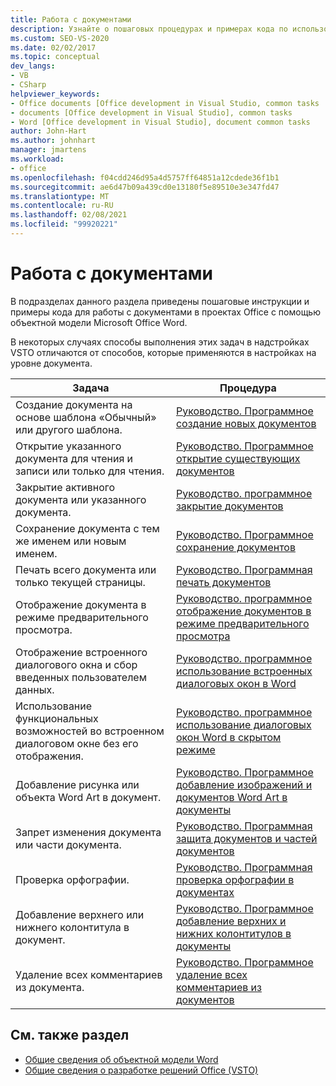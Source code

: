 ```yaml
---
title: Работа с документами
description: Узнайте о пошаговых процедурах и примерах кода по использованию объектной модели Microsoft Word для работы с документами в проектах Office.
ms.custom: SEO-VS-2020
ms.date: 02/02/2017
ms.topic: conceptual
dev_langs:
- VB
- CSharp
helpviewer_keywords:
- Office documents [Office development in Visual Studio, common tasks
- documents [Office development in Visual Studio], common tasks
- Word [Office development in Visual Studio], document common tasks
author: John-Hart
ms.author: johnhart
manager: jmartens
ms.workload:
- office
ms.openlocfilehash: f04cdd246d95a4d5757ff64851a12cdede36f1b1
ms.sourcegitcommit: ae6d47b09a439cd0e13180f5e89510e3e347fd47
ms.translationtype: MT
ms.contentlocale: ru-RU
ms.lasthandoff: 02/08/2021
ms.locfileid: "99920221"
---
```

# <a name="work-with-documents"></a>Работа с документами
  В подразделах данного раздела приведены пошаговые инструкции и примеры кода для работы с документами в проектах Office с помощью объектной модели Microsoft Office Word.

 В некоторых случаях способы выполнения этих задач в надстройках VSTO отличаются от способов, которые применяются в настройках на уровне документа.

|Задача|Процедура|
|----------|---------------|
|Создание документа на основе шаблона «Обычный» или другого шаблона.|[Руководство. Программное создание новых документов](../vsto/how-to-programmatically-create-new-documents.md)|
|Открытие указанного документа для чтения и записи или только для чтения.|[Руководство. Программное открытие существующих документов](../vsto/how-to-programmatically-open-existing-documents.md)|
|Закрытие активного документа или указанного документа.|[Руководство. программное закрытие документов](../vsto/how-to-programmatically-close-documents.md)|
|Сохранение документа с тем же именем или новым именем.|[Руководство. Программное сохранение документов](../vsto/how-to-programmatically-save-documents.md)|
|Печать всего документа или только текущей страницы.|[Руководство. Программная печать документов](../vsto/how-to-programmatically-print-documents.md)|
|Отображение документа в режиме предварительного просмотра.|[Руководство. программное отображение документов в режиме предварительного просмотра](../vsto/how-to-programmatically-display-documents-in-print-preview.md)|
|Отображение встроенного диалогового окна и сбор введенных пользователем данных.|[Руководство. программное использование встроенных диалоговых окон в Word](../vsto/how-to-programmatically-use-built-in-dialog-boxes-in-word.md)|
|Использование функциональных возможностей во встроенном диалоговом окне без его отображения.|[Руководство. программное использование диалоговых окон Word в скрытом режиме](../vsto/how-to-programmatically-use-word-dialog-boxes-in-hidden-mode.md)|
|Добавление рисунка или объекта Word Art в документ.|[Руководство. Программное добавление изображений и документов Word Art в документы](../vsto/how-to-programmatically-add-pictures-and-word-art-to-documents.md)|
|Запрет изменения документа или части документа.|[Руководство. Программная защита документов и частей документов](../vsto/how-to-programmatically-protect-documents-and-parts-of-documents.md)|
|Проверка орфографии.|[Руководство. Программная проверка орфографии в документах](../vsto/how-to-programmatically-check-spelling-in-documents.md)|
|Добавление верхнего или нижнего колонтитула в документ.|[Руководство. Программное добавление верхних и нижних колонтитулов в документы](../vsto/how-to-programmatically-add-headers-and-footers-to-documents.md)|
|Удаление всех комментариев из документа.|[Руководство. Программное удаление всех комментариев из документов](../vsto/how-to-programmatically-remove-all-comments-from-documents.md)|

## <a name="see-also"></a>См. также раздел
- [Общие сведения об объектной модели Word](../vsto/word-object-model-overview.md)
- [Общие сведения о разработке решений Office &#40;VSTO&#41;](../vsto/office-solutions-development-overview-vsto.md)
